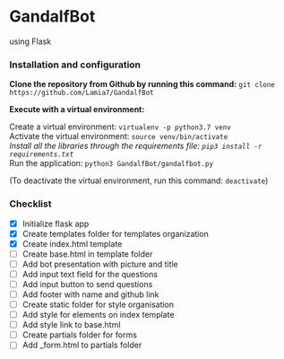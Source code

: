 # GandalfBot 
using Flask

### Installation and configuration

**Clone the repository from Github by running this command:**
```git clone https://github.com/Lamia7/GandalfBot```

**Execute with a virtual environment:**

Create a virtual environment: `virtualenv -p python3.7 venv` <br>
Activate the virtual environment: `source venv/bin/activate` <br>
_Install all the libraries through the requirements file: `pip3 install -r requirements.txt` <br>_
Run the application: `python3 GandalfBot/gandalfbot.py`

(To deactivate the virtual environment, run this command: `deactivate`)

### Checklist
- [x] Initialize flask app
- [x] Create templates folder for templates organization
- [x] Create index.html template
- [ ] Create base.html in template folder
- [ ] Add bot presentation with picture and title 
- [ ] Add input text field for the questions 
- [ ] Add input button to send questions 
- [ ] Add footer with name and github link
- [ ] Create static folder for style organisation
- [ ] Add style for elements on index template
- [ ] Add style link to base.html
- [ ] Create partials folder for forms
- [ ] Add _form.html to partials folder